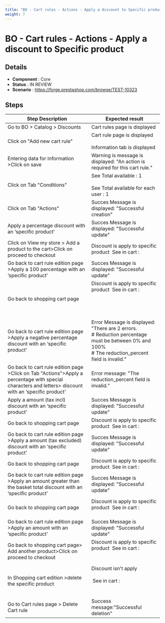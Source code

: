 ```yaml
---
title: "BO - Cart rules - Actions - Apply a discount to Specific product"
weight: 7
---
```


# BO - Cart rules - Actions - Apply a discount to Specific product
## Details
* **Component** : Core
* **Status** : IN REVIEW
* **Scenario** : https://forge.prestashop.com/browse/TEST-10323

## Steps
| Step Description | Expected result |
| ----- | ----- |
| Go to BO > Catalog > Discounts | Cart rules page is displayed |
| Click on "Add new cart rule" | Cart rule page is displayed<br><br>Information tab is displayed |
| Entering data for information >Click on save | Warning is message is displayed: "An action is required for this cart rule." |
| Click on Tab "Conditions" | See Total available : 1<br><br>See Total available for each user : 1 |
| Click on Tab "Actions" | Succes Message is displayed: "Successful creation" |
| Apply a percentage discount with an ‘specific product' | Succes Message is displayed: "Successful update" |
| Click on View my store > Add a product to the cart>Click on proceed to checkout | Discount is apply to specific product  See in cart :<br>|1 item|€16.68|<br>|Discount(s)|€8.34|<br>|Shipping|Free|<br>|Total (tax incl.)|€8.34|<br>| Test| €8.34 | |
| Go back to cart rule edition page >Apply a 100 percentage with an ‘specific product' | Succes Message is displayed: "Successful update" |
| Go back to shopping cart page | Discount is apply to specific product  See in cart :<br><br> <br> <br> <br>|1 item|€16.68|<br>|Discount(s)|-€16.68|<br>|Shipping|Free|<br>|Total (tax incl.)|€0.00|<br>| Test|-€16.68| |
| Go back to cart rule edition page >Apply a negative percentage discount with an ‘specific product' | Error Message is displayed: "There are 2 errors.<br> # Reduction percentage must be between 0% and 100%<br> # The reduction_percent field is invalid." |
| Go back to cart rule edition page >Click on Tab "Actions">Apply a percentage with special characters and letters> discount with an ‘specific product' | Error message: "The reduction_percent field is invalid." |
| Apply a amount (tax incl) discount with an ‘specific product' | Succes Message is displayed: "Successful update" |
| Go back to shopping cart page | Discount is apply to specific product  See in cart :<br>|1 item|€16.68|<br>|Discount(s)|€10.00|<br>|Shipping|Free|<br>|Total (tax incl.)|€6.68|<br>| Test| -€10 | |
| Go back to cart rule edition page >Apply a amount (tax excluded) discount with an ‘specific product' | Succes Message is displayed: "Successful update" |
| Go back to shopping cart page | Discount is apply to specific product  See in cart :<br>|item|€16.68|<br>|Discount(s)|-€12.00|<br>|Shipping|Free|<br>|Total (tax incl.)|€4.68|<br>| Test| -€12| |
| Go back to cart rule edition page >Apply an amount greater than the basket total discount with an ‘specific product' | Succes Message is displayed: "Successful update" |
| Go back to shopping cart page | Discount is apply to specific product  See in cart :<br> <br>|1 item|€16.68|<br>|Discount(s)|-€16.68|<br>|Shipping|Free|<br>|Total (tax incl.)|€0.00|<br>| Test|-€16.68| |
| Go back to cart rule edition page >Apply an amount with an ‘specific product' | Succes Message is displayed: "Successful update" |
| Go back to shopping cart page> Add another product>Click on proceed to checkout | Discount is apply to specific product  See in cart :<br><br> <br>|2 items|€39.62|<br>|Discount(s)|- €12.00|<br>|Shipping|Free|<br>|Total (tax incl.)|€27.62|<br>| Test|-€12.00 | |
| In Shopping cart edition >delete the specific product | Discount isn't apply <br><br> See in cart :<br><br> <br>|1 item|€22.94|<br>|Shipping|Free|<br>|Total (tax incl.)|€22.94| |
| Go to Cart rules page > Delete Cart rule | Success message:"Successful deletion" |
